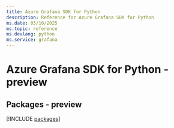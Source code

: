 ```yaml
---
title: Azure Grafana SDK for Python
description: Reference for Azure Grafana SDK for Python
ms.date: 03/10/2025
ms.topic: reference
ms.devlang: python
ms.service: grafana
---
```

# Azure Grafana SDK for Python - preview
## Packages - preview
[!INCLUDE [packages](grafana-index.md)]